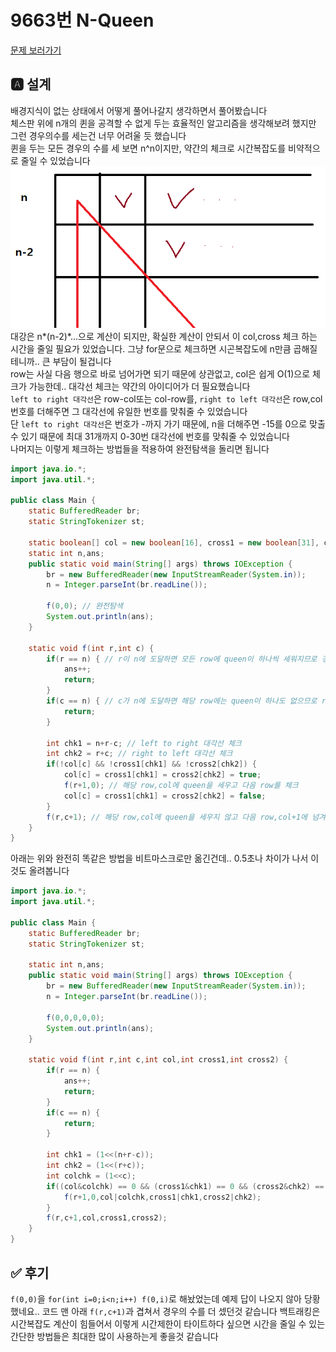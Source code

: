 # 9663번 N-Queen
[문제 보러가기](https://www.acmicpc.net/problem/9663)

## 🅰 설계
배경지식이 없는 상태에서 어떻게 풀어나갈지 생각하면서 풀어봤습니다  
체스판 위에 n개의 퀸을 공격할 수 없게 두는 효율적인 알고리즘을 생각해보려 했지만 그런 경우의수를 세는건 너무 어려울 듯 했습니다  
퀸을 두는 모든 경우의 수를 세 보면 n^n이지만, 약간의 체크로 시간복잡도를 비약적으로 줄일 수 있었습니다  
![](./images/1.png)  
대강은 n\*(n-2)\*...으로 계산이 되지만, 확실한 계산이 안되서 이 col,cross 체크 하는 시간을 줄일 필요가 있었습니다. 그냥 for문으로 체크하면 시곤복잡도에 n만큼 곱해질테니까.. 큰 부담이 될겁니다  
row는 사실 다음 행으로 바로 넘어가면 되기 때문에 상관없고, col은 쉽게 O(1)으로 체크가 가능한데.. 대각선 체크는 약간의 아이디어가 더 필요했습니다  
`left to right 대각선`은 row-col또는 col-row를, `right to left 대각선`은 row,col 번호를 더해주면 그 대각선에 유일한 번호를 맞춰줄 수 있었습니다  
단 `left to right 대각선`은 번호가 -까지 가기 때문에, n을 더해주면 -15를 0으로 맞출 수 있기 때문에 최대 31개까지 0-30번 대각선에 번호를 맞춰줄 수 있었습니다  
나머지는 이렇게 체크하는 방법들을 적용하여 완전탐색을 돌리면 됩니다  
```java
import java.io.*;
import java.util.*;

public class Main {
	static BufferedReader br;
	static StringTokenizer st;

	static boolean[] col = new boolean[16], cross1 = new boolean[31], cross2 = new boolean[31]; // col, cross 체크
	static int n,ans;
	public static void main(String[] args) throws IOException {
		br = new BufferedReader(new InputStreamReader(System.in));
		n = Integer.parseInt(br.readLine());

		f(0,0); // 완전탐색 
		System.out.println(ans);
	}
	
	static void f(int r,int c) {
		if(r == n) { // r이 n에 도달하면 모든 row에 queen이 하나씩 세워지므로 경우의 수 +1
			ans++;
			return;
		}
		if(c == n) { // c가 n에 도달하면 해당 row에는 queen이 하나도 없으므로 return
			return;
		}
		
		int chk1 = n+r-c; // left to right 대각선 체크
		int chk2 = r+c; // right to left 대각선 체크
		if(!col[c] && !cross1[chk1] && !cross2[chk2]) {
			col[c] = cross1[chk1] = cross2[chk2] = true;
			f(r+1,0); // 해당 row,col에 queen을 세우고 다음 row를 체크
			col[c] = cross1[chk1] = cross2[chk2] = false;
		}
		f(r,c+1); // 해당 row,col에 queen을 세우지 않고 다음 row,col+1에 넘겨줌
	}
}

```
아래는 위와 완전히 똑같은 방법을 비트마스크로만 옮긴건데.. 0.5초나 차이가 나서 이것도 올려봅니다
```java
import java.io.*;
import java.util.*;

public class Main {
	static BufferedReader br;
	static StringTokenizer st;

	static int n,ans;
	public static void main(String[] args) throws IOException {
		br = new BufferedReader(new InputStreamReader(System.in));
		n = Integer.parseInt(br.readLine());

		f(0,0,0,0,0);
		System.out.println(ans);
	}
	
	static void f(int r,int c,int col,int cross1,int cross2) {
		if(r == n) {
			ans++;
			return;
		}
		if(c == n) {
			return;
		}
		
		int chk1 = (1<<(n+r-c));
		int chk2 = (1<<(r+c));
		int colchk = (1<<c);
		if((col&colchk) == 0 && (cross1&chk1) == 0 && (cross2&chk2) == 0 ) {
			f(r+1,0,col|colchk,cross1|chk1,cross2|chk2);
		}
		f(r,c+1,col,cross1,cross2);
	}
}
```


## ✅ 후기
`f(0,0)`을 `for(int i=0;i<n;i++) f(0,i)`로 해놨었는데 예제 답이 나오지 않아 당황했네요.. 코드 맨 아래 `f(r,c+1)`과 겹쳐서 경우의 수를 더 셌던것 같습니다
백트래킹은 시간복잡도 계산이 힘들어서 이렇게 시간제한이 타이트하다 싶으면 시간을 줄일 수 있는 간단한 방법들은 최대한 많이 사용하는게 좋을것 같습니다
